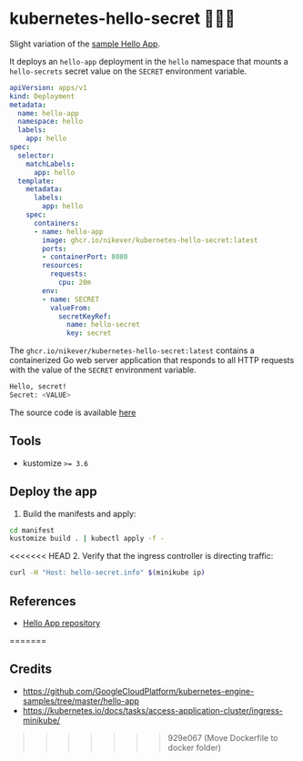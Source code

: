 # kubernetes-hello-secret 🕵🏻‍♂️

Slight variation of the [sample Hello App][hello-app-repository].

It deploys an `hello-app` deployment in the `hello` namespace that mounts a `hello-secrets` secret value on the `SECRET` environment variable.

```yaml
apiVersion: apps/v1
kind: Deployment
metadata:
  name: hello-app
  namespace: hello
  labels:
    app: hello
spec:
  selector:
    matchLabels:
      app: hello
  template:
    metadata:
      labels:
        app: hello
    spec:
      containers:
      - name: hello-app
        image: ghcr.io/nikever/kubernetes-hello-secret:latest
        ports:
        - containerPort: 8080
        resources:
          requests:
            cpu: 20m
        env:
        - name: SECRET
          valueFrom:
            secretKeyRef:
              name: hello-secret
              key: secret
```

The `ghcr.io/nikever/kubernetes-hello-secret:latest` contains a containerized Go web server application that responds to all HTTP requests with the value of the `SECRET` environment variable.

```bash
Hello, secret!
Secret: <VALUE>
```

The source code is available [here](./main.go)

## Tools

- kustomize `>= 3.6`

## Deploy the app

1. Build the manifests and apply:

```bash
cd manifest
kustomize build . | kubectl apply -f -
```

<<<<<<< HEAD
2. Verify that the ingress controller is directing traffic:

```bash
curl -H "Host: hello-secret.info" $(minikube ip)
```

## References

- [Hello App repository][hello-app-repository]

[hello-app-repository]: https://github.com/GoogleCloudPlatform/kubernetes-engine-samples/tree/master/hello-app
=======
## Credits

- https://github.com/GoogleCloudPlatform/kubernetes-engine-samples/tree/master/hello-app
- https://kubernetes.io/docs/tasks/access-application-cluster/ingress-minikube/
>>>>>>> 929e067 (Move Dockerfile to docker folder)

